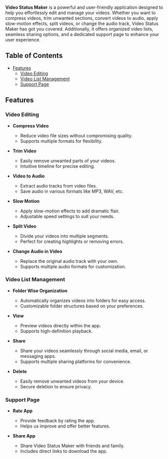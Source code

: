 
**Video Status Maker** is a powerful and user-friendly application designed to help you effortlessly edit and manage your videos. Whether you want to compress videos, trim unwanted sections, convert videos to audio, apply slow-motion effects, split videos, or change the audio track, Video Status Maker has got you covered. Additionally, it offers organized video lists, seamless sharing options, and a dedicated support page to enhance your user experience.

## Table of Contents

- [Features](#features)
  - [Video Editing](#video-editing)
  - [Video List Management](#video-list-management)
  - [Support Page](#support-page)

## Features

### Video Editing

- **Compress Video**
  - Reduce video file sizes without compromising quality.
  - Supports multiple formats for flexibility.

- **Trim Video**
  - Easily remove unwanted parts of your videos.
  - Intuitive timeline for precise editing.

- **Video to Audio**
  - Extract audio tracks from video files.
  - Save audio in various formats like MP3, WAV, etc.

- **Slow Motion**
  - Apply slow-motion effects to add dramatic flair.
  - Adjustable speed settings to suit your needs.

- **Split Video**
  - Divide your videos into multiple segments.
  - Perfect for creating highlights or removing errors.

- **Change Audio in Video**
  - Replace the original audio track with your own.
  - Supports multiple audio formats for customization.

### Video List Management

- **Folder Wise Organization**
  - Automatically organizes videos into folders for easy access.
  - Customizable folder structures based on your preferences.

- **View**
  - Preview videos directly within the app.
  - Supports high-definition playback.

- **Share**
  - Share your videos seamlessly through social media, email, or messaging apps.
  - Supports multiple sharing platforms for convenience.

- **Delete**
  - Easily remove unwanted videos from your device.
  - Secure deletion to ensure privacy.

### Support Page

- **Rate App**
  - Provide feedback by rating the app.
  - Helps us improve and offer better features.

- **Share App**
  - Share Video Status Maker with friends and family.
  - Includes direct links to download the app.

